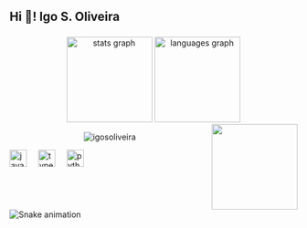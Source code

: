 <h2 align="left">Hi 👋! Igo S. Oliveira</h2>

###

<div align="center">
  <img src="https://github-readme-stats.vercel.app/api?username=igosoliveira&hide_title=false&hide_rank=false&show_icons=true&include_all_commits=true&count_private=true&disable_animations=false&theme=dracula&locale=en&hide_border=false" height="150" alt="stats graph"  />
  <img src="https://github-readme-stats.vercel.app/api/top-langs?username=igosoliveira&locale=en&hide_title=false&layout=compact&card_width=320&langs_count=5&theme=dracula&hide_border=false" height="150" alt="languages graph"  />
</div>


<img align="right" height="150" src="https://avatars.githubusercontent.com/u/59512657?v=4"  />
<p align="center" ><img align="center" src="https://github-readme-streak-stats.herokuapp.com/?user=igosoliveira&&count_private=true" alt="igosoliveira" /></p>

<div align="left">
  <img src="https://cdn.jsdelivr.net/gh/devicons/devicon/icons/javascript/javascript-original.svg" height="30" alt="javascript logo"  />
  <img width="12" />
  <img src="https://cdn.jsdelivr.net/gh/devicons/devicon/icons/typescript/typescript-original.svg" height="30" alt="typescript logo"  />
  <img width="12" />
  <img src="https://cdn.jsdelivr.net/gh/devicons/devicon/icons/python/python-original.svg" height="30" alt="python logo"  />
  <img width="12" />

</div>








<br clear="both">

<img src="https://raw.githubusercontent.com/igosoliveira/igosoliveira/output/snake.svg" alt="Snake animation" />

###
